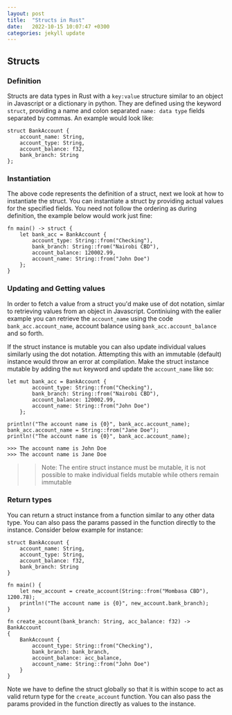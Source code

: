 ```yaml
---
layout: post
title:  "Structs in Rust"
date:   2022-10-15 10:07:47 +0300
categories: jekyll update
---
```


## Structs
### Definition
Structs are data types in Rust with a `key:value` structure similar to an object in Javascript or a dictionary in python. They are defined using the keyword `struct`, providing a name and colon separated `name: data type` fields separated by commas. An example would look like:

```
struct BankAccount {
    account_name: String,
    account_type: String,
    account_balance: f32,
    bank_branch: String
};
```

### Instantiation
The above code represents the definition of a struct, next we look at how to instantiate the struct. You can instantiate a struct by providing actual values for the specified fields. You need not follow the ordering as during definition, the example below would work just fine:

```
fn main() -> struct {
    let bank_acc = BankAccount {
        account_type: String::from("Checking"),
        bank_branch: String::from("Nairobi CBD"),
        account_balance: 120002.99,
        account_name: String::from("John Doe")
    };
}
```

### Updating and Getting values
In order to fetch a value from a struct you'd make use of dot notation, simlar to retrieving values from an object in Javascript. Continiuing with the ealier example you can retrieve the `account_name` using the code `bank_acc.account_name`, account balance using `bank_acc.account_balance` and so forth.

If the struct instance is mutable you can also update individual values similarly using the dot notation. Attempting this with an immutable (default) instance would throw an error at compilation. Make the struct instance mutable by adding the `mut` keyword and update the `account_name` like so:

```
let mut bank_acc = BankAccount {
        account_type: String::from("Checking"),
        bank_branch: String::from("Nairobi CBD"),
        account_balance: 120002.99,
        account_name: String::from("John Doe")
    };

println!("The account name is {0}", bank_acc.account_name);
bank_acc.account_name = String::from("Jane Doe");
println!("The account name is {0}", bank_acc.account_name);

>>> The account name is John Doe
>>> The account name is Jane Doe
```
>> Note: The entire struct instance must be mutable, it is not possible to make individual fields mutable while others remain immutable

### Return types

You can return a struct instance from a function similar to any other data type. You can also pass the params passed in the function directly to the instance. Consider below example for instance:
```
struct BankAccount {
    account_name: String,
    account_type: String,
    account_balance: f32,
    bank_branch: String
}

fn main() {
    let new_account = create_account(String::from("Mombasa CBD"), 1200.78);
    println!("The account name is {0}", new_account.bank_branch);
}

fn create_account(bank_branch: String, acc_balance: f32) -> BankAccount
{
    BankAccount {
        account_type: String::from("Checking"),
        bank_branch: bank_branch,
        account_balance: acc_balance,
        account_name: String::from("John Doe")
    }
}
```
Note we have to define the struct globally so that it is within scope to act as valid return type for the `create_account` function. You can also pass the params provided in the function directly as values to the instance.
